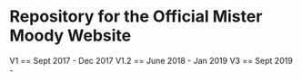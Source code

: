 
# Repository for the Official Mister Moody Website
V1 == Sept 2017 - Dec 2017
V1.2 == June 2018 - Jan 2019
V3 == Sept 2019 - 
